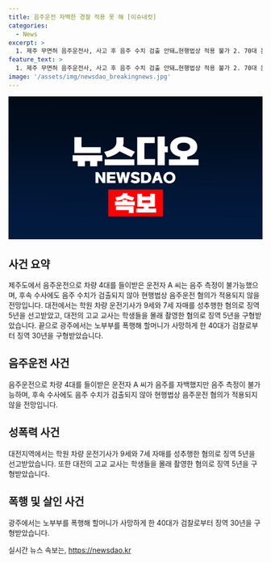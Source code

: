 ```yaml
---
title: 음주운전 자백한 경찰 적용 못 해 [이슈네컷]
categories:
  - News
excerpt: >
  1. 제주 무면허 음주운전사, 사고 후 음주 수치 검출 안돼…현행법상 적용 불가 2. 70대 운전기사, 9세·7세 자매 성추행 혐의로 징역 5년 선고 3. 고교생들을 촬영한 교사에게 최대 징역 5년 구형 4. 70대 노부부 폭행해 할머니 사망케 한 40대에게 검찰, 중형 구형 요청
feature_text: >
  1. 제주 무면허 음주운전사, 사고 후 음주 수치 검출 안돼…현행법상 적용 불가 2. 70대 운전기사, 9세·7세 자매 성추행 혐의로 징역 5년 선고 3. 고교생들을 촬영한 교사에게 최대 징역 5년 구형 4. 70대 노부부 폭행해 할머니 사망케 한 40대에게 검찰, 중형 구형 요청
image: '/assets/img/newsdao_breakingnews.jpg'
---
```


<p><img src="/assets/img/newsdao_breakingnews.jpg" alt="flaretime 속보" /></p>

<h2 data-ke-size="size26">사건 요약</h2>

<p data-ke-size="size16">제주도에서 음주운전으로 차량 4대를 들이받은 운전자 A 씨는 음주 측정이 불가능했으며, 후속 수사에도 음주 수치가 검출되지 않아 현행법상 음주운전 혐의가 적용되지 않을 전망입니다. 대전에서는 학원 차량 운전기사가 9세와 7세 자매를 성추행한 혐의로 징역 5년을 선고받았고, 대전의 고교 교사는 학생들을 몰래 촬영한 혐의로 징역 5년을 구형받았습니다. 끝으로 광주에서는 노부부를 폭행해 할머니가 사망하게 한 40대가 검찰로부터 징역 30년을 구형받았습니다.</p>

<h2 data-ke-size="size26">음주운전 사건</h2>

<p data-ke-size="size16">음주운전으로 차량 4대를 들이받은 운전자 A 씨가 음주를 자백했지만 음주 측정이 불가능하며, 후속 수사에도 음주 수치가 검출되지 않아 현행법상 음주운전 혐의가 적용되지 않을 전망입니다.</p>

<h2 data-ke-size="size26">성폭력 사건</h2>

<p data-ke-size="size16">대전지역에서는 학원 차량 운전기사가 9세와 7세 자매를 성추행한 혐의로 징역 5년을 선고받았습니다. 또한 대전의 고교 교사는 학생들을 몰래 촬영한 혐의로 징역 5년을 구형받았습니다.</p>

<h2 data-ke-size="size26">폭행 및 살인 사건</h2>

<p data-ke-size="size16">광주에서는 노부부를 폭행해 할머니가 사망하게 한 40대가 검찰로부터 징역 30년을 구형받았습니다.</p>
실시간 뉴스 속보는, <a href="https://newsdao.kr" rel="dofollow">https://newsdao.kr</a>


